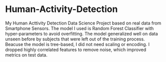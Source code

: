 # Human-Activity-Detection
My Human Acttivity Detection Data Science Project based on real data from Smartphone Sensors. The model I used is Random Forest Classifier with hyper-parameters to avoid overfitting. The model generalized well on data unseen before by subjects that were left out of the training process. Beacuse the model is tree-based, I did not need scaling or encoding. I dropped highly correlated features to remove noise, which improved metrics on test data.
